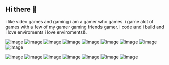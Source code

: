 ## Hi there 👋
i like video games and gaming i am a gamer who games.
i game alot of games with a few of my gamer gaming friends gamer.
i code and i build and i love enviroments i love enviroments&.


![image](https://github.com/user-attachments/assets/633cb0b2-1268-4cbc-ae7d-c6edc8d4160c)
![image](https://github.com/user-attachments/assets/cd29ab2b-86e8-44e3-961e-2c7929c8e6e0)
![image](https://github.com/user-attachments/assets/f8c6f472-9657-495f-8671-ea1e99b52304)
![image](https://github.com/user-attachments/assets/45c5d958-3198-4b9a-bbfe-c0f860eaac42)
![image](https://github.com/user-attachments/assets/1280494b-506c-42f8-ad1e-eb8dbc285fdd)
![image](https://github.com/user-attachments/assets/b9acba6d-3797-4ef1-84cd-02403d02481a)
![image](https://github.com/user-attachments/assets/31c77de3-f541-4a3d-95b7-43e52edd9e7f)
![image](https://github.com/user-attachments/assets/e8e0f406-78d2-4202-98c3-4af5bdb72f6b)
![image](https://github.com/user-attachments/assets/0b24c131-7073-4576-8413-a05b35429de6)




![image](https://github.com/user-attachments/assets/8786611e-bb2e-4d4c-8aae-87e38d61f031)
![image](https://github.com/user-attachments/assets/5385386e-771f-46ce-804d-da1bbbe0c1c4)
![image](https://github.com/user-attachments/assets/aeb74679-3317-409d-a405-ad80140c8d5d)
![image](https://github.com/user-attachments/assets/fe9bba0c-0ccf-434a-af50-a231d3748896)
![image](https://github.com/user-attachments/assets/b17ac96d-70ca-4577-96f2-bf0af9d179aa)
![image](https://github.com/user-attachments/assets/f87a2b9c-d617-401a-949a-8cafb5614456)
![image](https://github.com/user-attachments/assets/32ac5f96-1a6b-4509-945f-69f2fcca531a)

